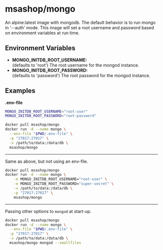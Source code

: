 # msashop/mongo

An alpine:latest image with mongodb.  The default behavior is to run mongo in
'--auth' mode.  This image will set a root username and password based on
environment variables at run time.

## Environment Variables
* **MONGO_INITDB_ROOT_USERNAME:**  
    (defaults to 'root') The root username for the mongod instance.
* **MONGO_INITDB_ROOT_PASSWORD:**  
    (defaults to 'password') The root password for the mongod instance.

## Examples
**.env-file**
```bash
MONGO_INITDB_ROOT_USERNAME="root-user"
MONGO_INITDB_ROOT_PASSWORD="root-password"
```  

```bash
docker pull msashop/mongo
docker run -d --name mongo \
  --env-file "$PWD/.env-file" \
  -p "27017:27017" \
  -v /path/to/data:/data/db \
  msashop/mongo
```
-----------------------
Same as above, but not using an env-file.
```bash
docker pull msashop/mongo
docker run -d --name mongo \
    -e MONGO_INITDB_ROOT_USERNAME="root-user" \
    -e MONGO_INITDB_ROOT_PASSWORD="super-secret" \
    -v /path/to/data:/data/db \
    -p "27017:27017" \
    msashop/mongo
```
---------------------
Passing other options to `mongod` at start-up.
```bash
docker pull msashop/mongo
docker run -d --name mongo \
  --env-file "$PWD/.env-file" \
  -p "27017:27017" \
  -v /path/to/data:/data/db \
  msashop/mongo mongod --smallfiles
```